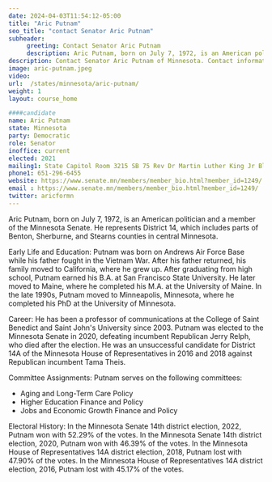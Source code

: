```yaml
---
date: 2024-04-03T11:54:12-05:00
title: "Aric Putnam"
seo_title: "contact Senator Aric Putnam"
subheader:
     greeting: Contact Senator Aric Putnam
     description: Aric Putnam, born on July 7, 1972, is an American politician and a member of the Minnesota Senate. He represents District 14, which includes parts of Benton, Sherburne, and Stearns counties in central Minnesota.
description: Contact Senator Aric Putnam of Minnesota. Contact information for Aric Putnam includes email address, phone number, and mailing address.
image: aric-putnam.jpeg
video:
url:  /states/minnesota/aric-putnam/
weight: 1
layout: course_home

####candidate
name: Aric Putnam
state: Minnesota
party: Democratic
role: Senator
inoffice: current
elected: 2021
mailing1: State Capitol Room 3215 SB 75 Rev Dr Martin Luther King Jr Blvd St. Paul, MN 55155-1606
phone1: 651-296-6455
website: https://www.senate.mn/members/member_bio.html?member_id=1249/
email : https://www.senate.mn/members/member_bio.html?member_id=1249/
twitter: aricformn
---
```


Aric Putnam, born on July 7, 1972, is an American politician and a member of the Minnesota Senate. He represents District 14, which includes parts of Benton, Sherburne, and Stearns counties in central Minnesota.

Early Life and Education:
Putnam was born on Andrews Air Force Base while his father fought in the Vietnam War. After his father returned, his family moved to California, where he grew up. After graduating from high school, Putnam earned his B.A. at San Francisco State University. He later moved to Maine, where he completed his M.A. at the University of Maine. In the late 1990s, Putnam moved to Minneapolis, Minnesota, where he completed his PhD at the University of Minnesota.

Career:
He has been a professor of communications at the College of Saint Benedict and Saint John's University since 2003. Putnam was elected to the Minnesota Senate in 2020, defeating incumbent Republican Jerry Relph, who died after the election. He was an unsuccessful candidate for District 14A of the Minnesota House of Representatives in 2016 and 2018 against Republican incumbent Tama Theis.

Committee Assignments:
Putnam serves on the following committees:
- Aging and Long-Term Care Policy
- Higher Education Finance and Policy
- Jobs and Economic Growth Finance and Policy

Electoral History:
In the Minnesota Senate 14th district election, 2022, Putnam won with 52.29% of the votes. In the Minnesota Senate 14th district election, 2020, Putnam won with 46.39% of the votes. In the Minnesota House of Representatives 14A district election, 2018, Putnam lost with 47.90% of the votes. In the Minnesota House of Representatives 14A district election, 2016, Putnam lost with 45.17% of the votes.
